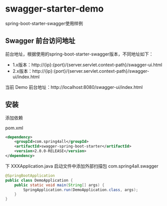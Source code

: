 # swagger-starter-demo

spring-boot-starter-swagger使用样例

## Swagger 前台访问地址

前台地址，根据使用的spring-boot-starter-swagger版本，不同地址如下：

- 1.x版本：http://{ip}:{port}/{server.servlet.context-path}/swagger-ui.html
- 2.x版本：http://{ip}:{port}/{server.servlet.context-path}/swagger-ui/index.html

当前 Demo 前台地址：http://localhost:8080/swagger-ui/index.html

## 安装

添加依赖

pom.xml

```xml
<dependency>
	<groupId>com.spring4all</groupId>
	<artifactId>swagger-spring-boot-starter</artifactId>
	<version>2.0.0-RELEASE</version>
</dependency>
```

下 XXXApplication.java 启动文件中添加外部扫描包 com.spring4all.swagger

```java
@SpringBootApplication
public class DemoApplication {
    public static void main(String[] args) {
        SpringApplication.run(DemoApplication.class, args);
    }
}
```
